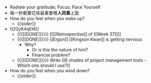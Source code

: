 - Radiate your gratitude; Focus; Pace Yourself
- 每一秒都要花係最重要嘅**人同事**上面
- How do you feel when you wake up?
    - {{slider}}
- ((22yK4qEt6))
    - {{{[[DONE]]}}}} [[[[Retrospective]] of [[Week 37]]]]
    - {{{[[DONE]]}}}} [[Ergon]] [[Kingson Kwan]] is getting nervous
        - Why?
            - Or is this the nature of him?
            - Financial problem?
    - {{{[[DONE]]}}}}  Write [[6 shades of project management tools - Which one should I use?]]
- How do you feel when you wind down?
    - {{slider}}

